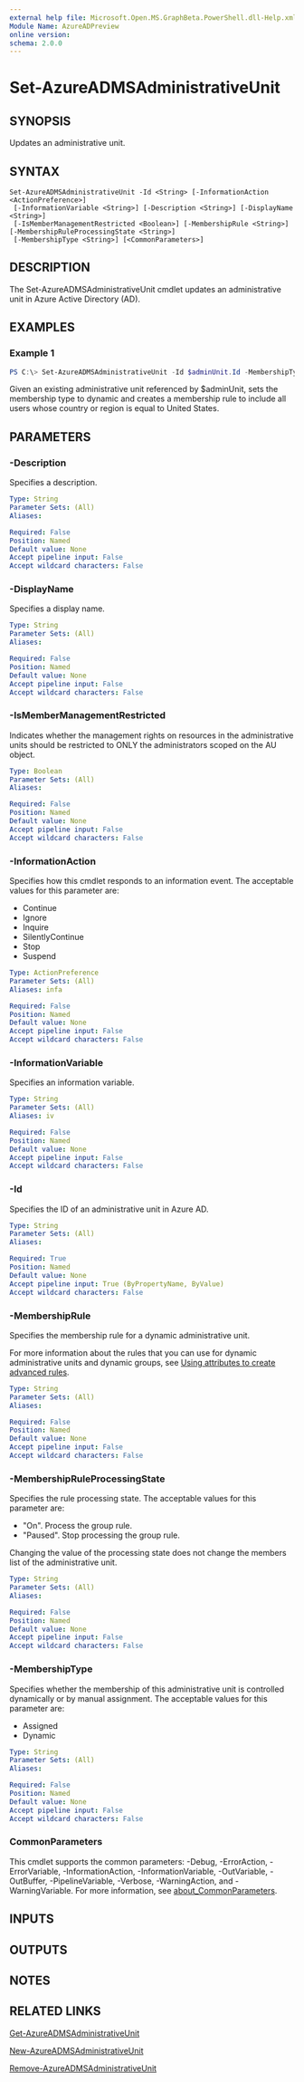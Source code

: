 ```yaml
---
external help file: Microsoft.Open.MS.GraphBeta.PowerShell.dll-Help.xml
Module Name: AzureADPreview
online version:
schema: 2.0.0
---
```


# Set-AzureADMSAdministrativeUnit

## SYNOPSIS
Updates an administrative unit.

## SYNTAX

```
Set-AzureADMSAdministrativeUnit -Id <String> [-InformationAction <ActionPreference>]
 [-InformationVariable <String>] [-Description <String>] [-DisplayName <String>]
 [-IsMemberManagementRestricted <Boolean>] [-MembershipRule <String>] [-MembershipRuleProcessingState <String>]
 [-MembershipType <String>] [<CommonParameters>]
```

## DESCRIPTION
The Set-AzureADMSAdministrativeUnit cmdlet updates an administrative unit in Azure Active Directory (AD).

## EXAMPLES

### Example 1
```powershell
PS C:\> Set-AzureADMSAdministrativeUnit -Id $adminUnit.Id -MembershipType "Dynamic" -MembershipRuleProcessingState "On" -MembershipRule '(user.country -eq "United States")'
```

Given an existing administrative unit referenced by $adminUnit, sets the membership type to dynamic and creates a membership rule to include all users whose country or region is equal to United States.

## PARAMETERS

### -Description
Specifies a description.

```yaml
Type: String
Parameter Sets: (All)
Aliases:

Required: False
Position: Named
Default value: None
Accept pipeline input: False
Accept wildcard characters: False
```

### -DisplayName
Specifies a display name.

```yaml
Type: String
Parameter Sets: (All)
Aliases:

Required: False
Position: Named
Default value: None
Accept pipeline input: False
Accept wildcard characters: False
```

### -IsMemberManagementRestricted
Indicates whether the management rights on resources in the administrative units should be restricted to ONLY the administrators scoped on the AU object.

```yaml
Type: Boolean
Parameter Sets: (All)
Aliases:

Required: False
Position: Named
Default value: None
Accept pipeline input: False
Accept wildcard characters: False
```

### -InformationAction
Specifies how this cmdlet responds to an information event.
The acceptable values for this parameter are:

- Continue
- Ignore
- Inquire
- SilentlyContinue
- Stop
- Suspend

```yaml
Type: ActionPreference
Parameter Sets: (All)
Aliases: infa

Required: False
Position: Named
Default value: None
Accept pipeline input: False
Accept wildcard characters: False
```

### -InformationVariable
Specifies an information variable.

```yaml
Type: String
Parameter Sets: (All)
Aliases: iv

Required: False
Position: Named
Default value: None
Accept pipeline input: False
Accept wildcard characters: False
```

### -Id
Specifies the ID of an administrative unit in Azure AD.

```yaml
Type: String
Parameter Sets: (All)
Aliases:

Required: True
Position: Named
Default value: None
Accept pipeline input: True (ByPropertyName, ByValue)
Accept wildcard characters: False
```

### -MembershipRule
Specifies the membership rule for a dynamic administrative unit.

For more information about the rules that you can use for dynamic administrative units and dynamic groups, see [Using attributes to create advanced rules](https://azure.microsoft.com/documentation/articles/active-directory-accessmanagement-groups-with-advanced-rules/).

```yaml
Type: String
Parameter Sets: (All)
Aliases:

Required: False
Position: Named
Default value: None
Accept pipeline input: False
Accept wildcard characters: False
```

### -MembershipRuleProcessingState
Specifies the rule processing state. The acceptable values for this parameter are:

- "On". Process the group rule.
- "Paused". Stop processing the group rule.

Changing the value of the processing state does not change the members list of the administrative unit.

```yaml
Type: String
Parameter Sets: (All)
Aliases:

Required: False
Position: Named
Default value: None
Accept pipeline input: False
Accept wildcard characters: False
```

### -MembershipType
Specifies whether the membership of this administrative unit is controlled dynamically or by manual assignment.
The acceptable values for this parameter are:

- Assigned
- Dynamic

```yaml
Type: String
Parameter Sets: (All)
Aliases:

Required: False
Position: Named
Default value: None
Accept pipeline input: False
Accept wildcard characters: False
```

### CommonParameters
This cmdlet supports the common parameters: -Debug, -ErrorAction, -ErrorVariable, -InformationAction, -InformationVariable, -OutVariable, -OutBuffer, -PipelineVariable, -Verbose, -WarningAction, and -WarningVariable. For more information, see [about_CommonParameters](http://go.microsoft.com/fwlink/?LinkID=113216).

## INPUTS

## OUTPUTS

## NOTES

## RELATED LINKS

[Get-AzureADMSAdministrativeUnit](https://docs.microsoft.com/powershell/module/azuread/get-azureadadministrativeunit?view=azureadps-2.0-preview)

[New-AzureADMSAdministrativeUnit](https://docs.microsoft.com/powershell/module/azuread/new-azureadmsadministrativeunit?view=azureadps-2.0-preview)

[Remove-AzureADMSAdministrativeUnit](https://docs.microsoft.com/powershell/module/azuread/remove-azureadmsadministrativeunit?view=azureadps-2.0-preview)
